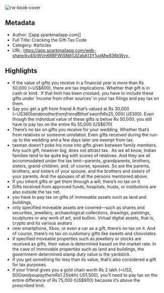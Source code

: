![rw-book-cover](https://readwise-assets.s3.amazonaws.com/static/images/article0.00998d930354.png)

## Metadata
- Author: [[app.sparkmailapp.com]]
- Full Title: Cracking the Gift-Tax Code
- Category: #articles
- URL: https://app.sparkmailapp.com/web-share/kv4SrWVn6RBFWjSN97JlZabA13Y1ugMw836kWvy_

## Highlights
- If the value of gifts you receive in a financial year is more than Rs 50,000 (~US$600), there are tax implications. Whether that gift is in cash or kind. 
  If that limit has been crossed, you have to include these gifts under ‘income from other sources’ in your tax filings and pay tax on them.
- Say you get a gift from friend A that’s valued at Rs 30,000 (~US$360) and another from friend B that’s worth Rs 25,000 (~US$300). Even though the individual value of these gifts is below Rs 50,000, you still have to pay tax on the entire Rs 55,000 (US$670)
- There’s no tax on gifts you receive for your wedding. Whether that’s from relatives or someone unrelated. Even gifts received during the run-up to the wedding and a few days later are exempt from tax.
- taxman doesn’t poke his nose into gifts given between family members. Any such gift, however big, does not attract tax. 
  As we all know, Indian families tend to be quite big with scores of relatives. And they are all accommodated under the tax tent—parents, grandparents, brothers, sisters, grand-children, and, of course, spouses. So are the parents, brothers, and sisters of your spouse, and the brothers and sisters of your parents. And the spouses of all the persons mentioned above.
- If you inherit gifts or get them through a will, there’s no tax on it
- Gifts received from approved funds, hospitals, trusts, or institutions are also outside the tax net.
- you have to pay tax on gifts of immovable assets such as land and buildings,
- only specified moveable assets are covered—such as shares and securities, jewellery, archaeological collections, drawings, paintings, sculptures or any work of art, and bullion. Virtual digital assets, that is, crypto and its various avatars
- new smartphone, Xbox, or even a car as a gift, there’s no tax on it. And of course, there’s no tax on customary gifts like sweets and chocolates.
- if specified moveable properties such as jewellery or stocks are received as gifts, their value is determined based on the market rate. In the case of immovable properties such as land and buildings, the government-determined stamp duty value is the yardstick.
- If you get something for less than its value, that’s also considered a gift for tax purposes.
- if your friend gives you a gold chain worth Rs 2 lakh (~US$2,500) and you pay them Rs 1.25 lakh (~US$1,500), you’ll need to pay tax on the entire difference of Rs 75,000 (US$900) because it’s above the prescribed limit.

